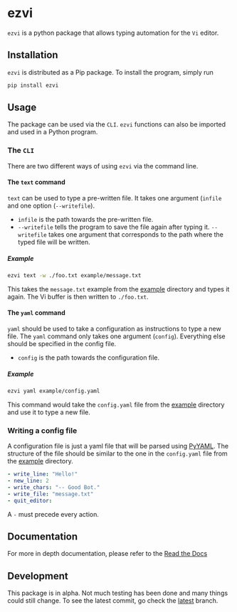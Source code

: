 # ezvi

`ezvi` is a python package that allows typing automation for the `Vi` editor.

## Installation

`ezvi` is distributed as a Pip package. To install the program, simply run

```bash
pip install ezvi
```

## Usage

The package can be used via the `CLI`. `ezvi` functions can also be imported and used in a Python program.

### The `CLI`

There are two different ways of using `ezvi` via the command line. 

#### The `text` command 

`text` can be used to type a pre-written file. It takes one argument (`infile` and one option (`--writefile`).

* `infile` is the path towards the pre-written file.
* `--writefile` tells the program to save the file again after typing it. `--writefile` takes one argument that corresponds to the path where the typed file will be written.

##### Example

```bash
ezvi text -w ./foo.txt example/message.txt
```

This takes the `message.txt` example from the [example](https://github.com/TrickyTroll/ezvi/tree/latest/example) directory and types it again. The Vi buffer is then written to `./foo.txt`.

#### The `yaml` command

`yaml` should be used to take a configuration as instructions to type a new file. The `yaml` command only takes one argument (`config`). Everything else should be specified in the config file.

* `config` is the path towards the configuration file.

##### Example

```bash
ezvi yaml example/config.yaml
```

This command would take the `config.yaml` file from the [example](https://github.com/TrickyTroll/ezvi/tree/latest/example) directory and use it to type a new file.

### Writing a config file

A configuration file is just a yaml file that will be parsed using [PyYAML](https://pyyaml.org "PyYAML"). The structure of the file should be similar to the one in the `config.yaml` file from the [example](https://github.com/TrickyTroll/ezvi/tree/latest/example) directory.

```yaml
- write_line: "Hello!"
- new_line: 2
- write_chars: "-- Good Bot."
- write_file: "message.txt"
- quit_editor:
```

A `-` must precede every action.

## Documentation

For more in depth documentation, please refer to the 
[Read the Docs](https://ezvi.readthedocs.io/en/main/)

## Development

This package is in alpha. Not much testing has been done and many things could still change.  To see the latest commit, go check the [latest](https://github.com/TrickyTroll/ezvi/tree/latest) branch.
